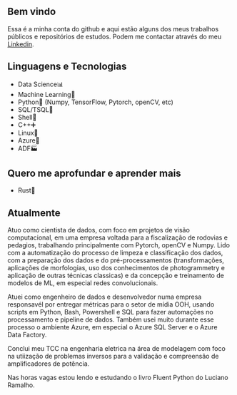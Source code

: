 ## Bem vindo

Essa é a minha conta do github e aqui estão alguns dos meus trabalhos públicos e repositórios de estudos. Podem me contactar através do meu [Linkedin](https://www.linkedin.com/in/mizerkowski). 

## Linguagens e Tecnologias
- Data Science📊
- Machine Learning🤖
- Python🐍 (Numpy, TensorFlow, Pytorch, openCV, etc)
- SQL/TSQL🐬
- Shell🐚
- C++➕
- Linux🐧
- Azure🔷
- ADF🏭

## Quero me aprofundar e aprender mais
- Rust🦀

## Atualmente

Atuo como cientista de dados, com foco em projetos de visão computacional, em uma empresa voltada para a fiscalização de rodovias e pedagios, trabalhando principalmente com Pytorch, openCV e Numpy. Lido com a automatização do processo de limpeza e classificação dos dados, com a preparação dos dados e do pré-processamentos (transformações, aplicações de morfologias, uso dos conhecimentos de photogrammetry e aplicação de outras técnicas classicas) e da concepção e treinamento de modelos de ML, em especial redes convolucionais.

Atuei como engenheiro de dados e desenvolvedor numa empresa responsavél por entregar métricas para o setor de mídia OOH, usando scripts em Python, Bash, Powershell e SQL para fazer automações no processamento e pipeline de dados. Também usei muito durante esse processo o ambiente Azure, em especial o Azure SQL Server e o Azure Data Factory.

Conclui meu TCC na engenharia eletrica na área de modelagem com foco na utiização de problemas inversos para a validação e compreensão de amplificadores de potência.

Nas horas vagas estou lendo e estudando o livro Fluent Python do Luciano Ramalho.
